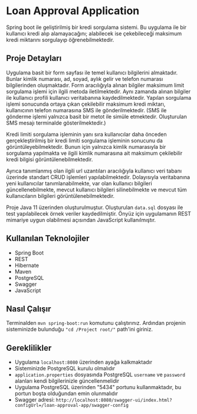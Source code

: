 # Loan Approval Application 

Spring boot ile geliştirilmiş bir kredi sorgulama sistemi. Bu uygulama ile bir kullanıcı kredi alıp alamayacağını; 
alabilecek ise çekebileceği maksimum kredi miktarını sorgulayıp öğrenebilmektedir.

## Proje Detayları

Uygulama basit bir form sayfası ile temel kullanıcı bilgilerini almaktadır. Bunlar kimlik numarası, ad, soyad, 
aylık gelir ve telefon numarası bilgilerinden oluşmaktadır. Form aracılığıyla alınan bilgiler maksimum limit sorgulama 
işlemi için ilgili metoda iletilmektedir. Aynı zamanda alınan bilgiler ile kullanıcı profili kullanıcı veritabanına 
kaydedilmektedir. Yapılan sorgulama işlemi sonucunda ortaya çıkan çekilebilir maksimum kredi miktarı, kullanıcının 
telefon numarasına SMS ile gönderilmektedir. (SMS ile gönderme işlemi yalnızca basit bir metot ile simüle etmektedir. 
Oluşturulan SMS mesajı terminalde gösterilmektedir.)

Kredi limiti sorgulama işleminin yanı sıra kullanıcılar daha önceden gerçekleştirilmiş bir kredi limiti sorgulama 
işleminin sonucunu da görüntüleyebilmektedir. Bunun için yalnızca kimlik numarasıyla bir sorgulama yapılmakta ve ilgili 
kimlik numarasına ait maksimum çekilebilir kredi bilgisi görüntülenebilmektedir.

Ayrıca tanımlanmış olan ilgili url uzantıları aracılığıyla kullanıcı veri tabanı üzerinde standart CRUD işlemleri 
yapılabilmektedir. Dolayısıyla veritabanına yeni kullanıcılar tanımlanabilmekte, var olan kullanıcı bilgileri 
güncellenebilmekte, mevcut kullanıcı bilgileri silinebilmekte ve mevcut tüm kullanıcıların bilgileri 
görüntülenebilmektedir.

Proje Java 11 üzerinden oluşturulmuştur. Oluşturulan `data.sql` dosyası ile test yapılabilecek örnek veriler 
kaydedilmiştir. Önyüz için uygulamanın REST mimariye uygun olabilmesi açısından JavaScript kullanılmıştır.

## Kullanılan Teknolojiler
- Spring Boot
- REST
- Hibernate
- Maven
- PostgreSQL
- Swagger
- JavaScript

## Nasıl Çalışır
Terminalden `mvn spring-boot:run` komutunu çalıştırınız. Ardından projenin sisteminizde bulunduğu `"cd /Project root/"`
path'ini giriniz.

## Gereklilikler
- Uygulama `localhost:8080` üzerinden ayağa kalkmaktadır
- Sisteminizde PostgreSQL kurulu olmalıdır
- `application.properties` dosyasında PostgreSQL `username` ve `password` alanları kendi bilgilerinizle güncellenmelidir
- Uygulama PostgreSQL üzerinden "5434" portunu kullanmaktadır, bu portun boşta olduğundan emin olunmalıdır
- Swagger adresi: `http://localhost:8080/swagger-ui/index.html?configUrl=/loan-approval-app/swagger-config`


